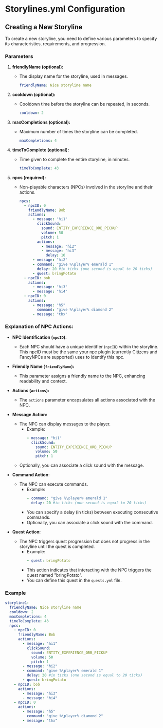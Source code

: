 # Storylines.yml Configuration

## Creating a New Storyline

To create a new storyline, you need to define various parameters to specify its characteristics, requirements, and progression.

### Parameters

1. **friendlyName (optional):**
    - The display name for the storyline, used in messages.
      ```yaml
      friendlyName: Nice storyline name
      ```

2. **cooldown (optional):**
    - Cooldown time before the storyline can be repeated, in seconds.
      ```yaml 
      cooldown: 2
      ``` 

3. **maxCompletions (optional):**
    - Maximum number of times the storyline can be completed.
      ```yaml 
      maxCompletions: 4
      ```

4. **timeToComplete (optional):**
    - Time given to complete the entire storyline, in minutes.
      ```yaml 
      timeToComplete: 43
      ```

5. **npcs (required):**
    - Non-playable characters (NPCs) involved in the storyline and their actions.
      ```yaml
      npcs:
        - npcID: 0
          friendlyName: Bob
          actions:
            - message: "hi1"
              clickSound:
                sound: ENTITY_EXPERIENCE_ORB_PICKUP
                volume: 50
                pitch: 1
              actions:
                - message: "hi2"
                - message: "hi3"
                  delay: 10
            - message: "hi2"
            - command: "give %\player% emerald 1"
              delay: 20 #in ticks (one second is equal to 20 ticks)
            - quest: bringPotato
        - npcID: bob
          actions:
            - message: "hi3"
            - message: "hi4"
        - npcID: 0
          actions:
            - message: "h5"
              command: "give %\player% diamond 2"
            - message: "thx"
      ```

### Explanation of NPC Actions:

- **NPC Identification (`npcID`):**
    - Each NPC should have a unique identifier (`npcID`) within the storyline. This npcID must be the same your npc plugin (currently Citizens and FancyNPCs are supported) uses to identify this npc.

- **Friendly Name (`friendlyName`):**
    - This parameter assigns a friendly name to the NPC, enhancing readability and context.

- **Actions (`actions`):**
    - The `actions` parameter encapsulates all actions associated with the NPC.

- **Message Action:**
    - The NPC can display messages to the player.
        - Example:
          ```yaml
          - message: "hi1"
            clickSound:
              sound: ENTITY_EXPERIENCE_ORB_PICKUP
              volume: 50
              pitch: 1
          ```
    - Optionally, you can associate a click sound with the message.

- **Command Action:**
    - The NPC can execute commands.
        - Example:
          ```yaml
          - command: "give %\player% emerald 1"
            delay: 20 #in ticks (one second is equal to 20 ticks)
          ```
        - You can specify a delay (in ticks) between executing consecutive commands.
        - Optionally, you can associate a click sound with the command.

- **Quest Action:**
    - The NPC triggers quest progression but does not progress in the storyline until the quest is completed.
        - Example:
          ```yaml
          - quest: bringPotato
          ```
        - This action indicates that interacting with the NPC triggers the quest named "bringPotato".
        - You can define this quest in the `quests.yml` file.

### Example
```yaml
storyline1:
  friendlyName: Nice storyline name
  cooldown: 2
  maxCompletions: 4
  timeToComplete: 43
  npcs:
    - npcID: 0
      friendlyName: Bob
      actions:
        - message: "hi1"
          clickSound:
            sound: ENTITY_EXPERIENCE_ORB_PICKUP
            volume: 50
            pitch: 1
        - message: "hi2"
        - command: "give %\player% emerald 1"
          delay: 20 #in ticks (one second is equal to 20 ticks)
        - quest: bringPotato
    - npcID: bob
      actions:
        - message: "hi3"
        - message: "hi4"
    - npcID: 0
      actions:
        - message: "h5"
          command: "give %\player% diamond 2"
        - message: "thx"
```